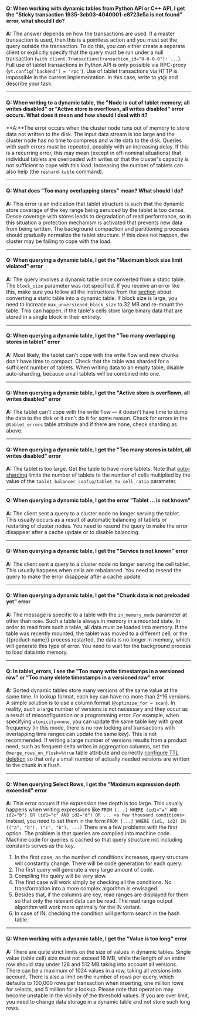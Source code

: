 #### **Q: When working with dynamic tables from Python API or C++ API, I get the "Sticky transaction 1935-3cb03-4040001-e8723e5a is not found" error, what should I do?**

**A:** The answer depends on how the transactions are used. If a master transaction is used, then this is a pointless action and you must set the query outside the transaction. To do this, you can either create a separate client or explicitly specify that the query must be run under a null transaction (`with client.Transaction(transaction_id="0-0-0-0"): ...`).
Full use of tablet transactions in Python API is only possible via RPC-proxy (`yt.config['backend'] = 'rpc'`). Use of tablet transactions via HTTP is impossible in the current implementation. In this case,  write to yt@ and describe your task.

------
#### **Q: When writing to a dynamic table, the "Node is out of tablet memory; all writes disabled" or "Active store is overflown, all writes disabled" error occurs. What does it mean and how should I deal with it?**

**A:**The error occurs when the cluster node runs out of memory to store data not written to the disk. The input data stream is too large and the cluster node has no time to compress and write data to the disk. Queries with such errors must be repeated, possibly with an increasing delay. If this is a recurring error, this may mean (except in off-nominal situations) that individual tablets are overloaded with writes or that the cluster's capacity is not sufficient to cope with this load. Increasing the number of tablets can also help (the `reshard-table` command).

------
#### **Q: What does "Too many overlapping stores" mean? What should I do?**

**A:** This error is an indication that tablet structure is such that the dynamic store coverage of the key range being serviced by the tablet is too dense. Dense coverage with stores leads to degradation of read performance, so in this situation a protection mechanism is activated that prevents new data from being written. The background compaction and partitioning processes should gradually normalize the tablet structure. If this does not happen, the cluster may be failing to cope with the load.

------
#### **Q: When querying a dynamic table, I get the "Maximum block size limit violated" error**

**A:** The query involves a dynamic table once converted from a static table. The `block_size` parameter was not specified. If you receive an error like this, make sure you follow all the instructions from the [section](../../../user-guide/dynamic-tables/mapreduce.md) about converting a static table into a dynamic table. If block size is large, you need to increase `max_unversioned_block_size` to 32 MB and re-mount the table. This can happen, if the table's cells store large binary data that are stored in a single block in their entirety.

------
#### **Q: When querying a dynamic table, I get the "Too many overlapping stores in tablet" error**

**A:** Most likely, the tablet can't cope with the write flow and new chunks don't have time to compact. Check that the table was sharded for a sufficient number of tablets. When writing data to an empty table, disable auto-sharding, because small tablets will be combined into one.

------
#### **Q: When querying a dynamic table, I get the "Active store is overflown, all writes disabled" error**

**A:** The tablet can't cope with the write flow — it doesn't have time to dump the data to the disk or it can't do it for some reason. Check for errors in the `@tablet_errors` table attribute and if there are none, check sharding as above.

------
#### **Q: When querying a dynamic table, I get the "Too many stores in tablet, all writes disabled" error**

**A:** The tablet is too large. Get the table to have more tablets. Note that [auto-sharding](../../../user-guide/dynamic-tables/resharding.md#auto) limits the number of tablets to the number of cells multiplied by the value of the `tablet_balancer_config/tablet_to_cell_ratio` parameter.

------
#### **Q: When querying a dynamic table, I get the error "Tablet ... is not known"**

**A:** The client sent a query to a cluster node no longer serving the tablet. This usually occurs as a result of automatic balancing of tablets or restarting of cluster nodes. You need to resend the query to make the error disappear after a cache update or to disable balancing.

------
#### **Q: When querying a dynamic table, I get the "Service is not known" error**

**A:** The client sent a query to a cluster node no longer serving the cell tablet. This usually happens when cells are rebalanced. You need to resend the query to make the error disappear after a cache update.

------
#### **Q: When querying a dynamic table, I get the "Chunk data is not preloaded yet" error**

**A:** The message is specific to a table with the `in_memory_mode` parameter at other than `none`. Such a table is always in memory in a mounted state. In order to read from such a table, all data must be loaded into memory. If the table was recently mounted, the tablet was moved to a different cell, or the {{product-name}} process restarted, the data is no longer in memory, which will generate this type of error. You need to wait for the background process to load data into memory.

------
#### **Q: In tablet_errors, I see the "Too many write timestamps in a versioned row" or "Too many delete timestamps in a versioned row" error**

**A:** Sorted dynamic tables store many versions of the same value at the same time. In lookup format, each key can have no more than 2^16 versions. A simple solution is to use a column format (`@optimize_for = scan`). In reality, such a large number of versions is not necessary and they occur as a result of misconfiguration or a programming error. For example, when specifying `atomicity=none`, you can update the same table key with great frequency (in this mode, there is no row locking and transactions with overlapping time ranges can update the same key). This is not recommended. If writing a large number of versions results from a product need, such as frequent delta writes in aggregation columns, set the `@merge_rows_on_flush=%true` table attribute and correctly [configure TTL deletion](../../../user-guide/dynamic-tables/sorted-dynamic-tables.md#remove_old_data) so that only a small number of actually needed versions are written to the chunk in a flush.

------
#### **Q: When querying Select Rows, I get the "Maximum expression depth exceeded" error**

**A:** This error occurs if the expression tree depth is too large. This usually happens when writing expressions like
```FROM [...] WHERE (id1="a" AND id2="b") OR (id1="c" AND id2="d") OR ... <a few thousand conditions>```
Instead, you need to set them in the form ```FROM [...] WHERE (id1, id2) IN (("a", "b"), ("c", "b"), ...)```
There are a few problems with the first option. The problem is that queries are compiled into machine code. Machine code for queries is cached so that query structure not including constants serves as the key.
1. In the first case, as the number of conditions increases, query structure will constantly change. There will be code generation for each query.
2. The first query will generate a very large amount of code.
3. Compiling the query will be very slow.
4. The first case will work simply by checking all the conditions. No transformation into a more complex algorithm is envisaged.
5. Besides that, if the columns are key, read ranges are displayed for them so that only the relevant data can be read. The read range output algorithm will work more optimally for the IN variant.
6. In case of IN, checking the condition will perform search in the hash table.

------
#### **Q: When working with a dynamic table, I get the "Value is too long" error**

**A:** There are quite strict limits on the size of values in dynamic tables. Single value (table cell) size must not exceed 16 MB, while the length of an entire row should stay under 128 and 512 MB taking into account all versions. There can be a maximum of 1024 values in a row, taking all versions into account. There is also a limit on the number of rows per query, which defaults to 100,000 rows per transaction when inserting, one million rows for selects, and 5 million for a lookup. Please note that operation may become unstable in the vicinity of the threshold values. If you are over limit, you need to change data storage in a dynamic table and not store such long rows.

